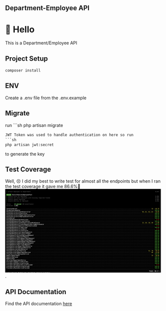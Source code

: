 ## Department-Employee API
# 👋 Hello 
This is a Department/Employee API

## Project Setup

```sh
composer install
```
## ENV
Create a .env file from the .env.example

## Migrate

run ```sh
php artisan migrate
```
JWT Token was used to handle authentication on here so run
```sh
php artisan jwt:secret
```
to generate the key

## Test Coverage
Well, 😣 I did my best to write test for almost all the endpoints but when I ran the test coverage it gave me 86.6%😤
![Test coverage](https://github.com/kayleb01/department-employee/blob/main/public/coverage.png).

## API Documentation
Find the API documentation [here](https://documenter.getpostman.com/view/13614601/2s9YkjA3dX)